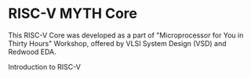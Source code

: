 # RISC-V MYTH Core

This RISC-V Core was developed as a part of "Microprocessor for You in Thirty Hours" Workshop, offered by VLSI System Design (VSD) and Redwood EDA.

Introduction to RISC-V

